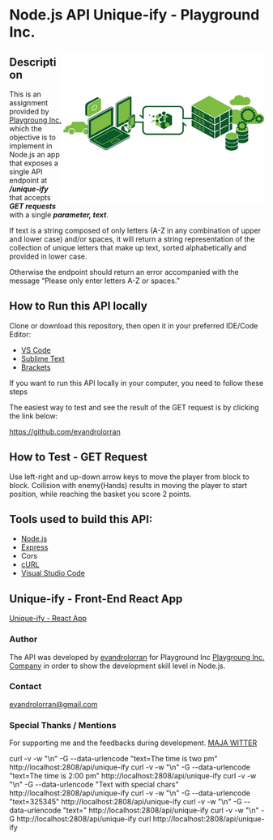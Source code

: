 # Node.js API Unique-ify - Playground Inc.

<img src="./doc/images/Nodejs-API-Server.jpg" width="400" height="300" align="right">

## Description

This is an assignment provided by [Playgroung Inc.](https://playgroundinc.com/) which the objective is to implement in Node.js an app that exposes a single API endpoint at _**/unique-ify**_ that accepts _**GET requests**_ with a single _**parameter, text**_.

If text is a string composed of only letters (A-Z in any combination of upper and lower case) and/or spaces, it will return a string representation of the collection of unique letters that make up text, sorted alphabetically and provided in lower case.

Otherwise the endpoint should return an error accompanied with the message “Please only enter letters A-Z or spaces.”

## How to Run this API locally

Clone or download this repository, then open it in your preferred IDE/Code Editor:

- [VS Code](https://code.visualstudio.com/)
- [Sublime Text](https://www.sublimetext.com/)
- [Brackets](http://brackets.io/)

If you want to run this API locally in your computer, you need to follow these steps

The easiest way to test and see the result of the GET request is by clicking the link below:

https://github.com/evandrolorran

## How to Test - GET Request

Use left-right and up-down arrow keys to move the player from block to block. Collision with enemy(Hands) results in moving the player to start position, while reaching the basket you score 2 points.

## Tools used to build this API:

- [Node.js](https://nodejs.org/en/)
- [Express](https://expressjs.com/)
- Cors
- [cURL](https://curl.haxx.se/)
- [Visual Studio Code](https://code.visualstudio.com/)

## Unique-ify - Front-End React App

[Unique-ify - React App](https://github.com/evandrolorran/uniqueify-react-app)

### Author

The API was developed by [evandrolorran](https://github.com/evandrolorran) for Playground Inc [Playgroung Inc. Company](https://playgroundinc.com/) in order to show the development skill level in Node.js.

### Contact

evandrolorran@gmail.com

### Special Thanks / Mentions

For supporting me and the feedbacks during development. [MAJA WITTER](https://twitter.com/wchwd)

curl -v -w "\n" -G --data-urlencode "text=The time is two pm" http://localhost:2808/api/unique-ify
curl -v -w "\n" -G --data-urlencode "text=The time is 2:00 pm" http://localhost:2808/api/unique-ify
curl -v -w "\n" -G --data-urlencode "Text with special chars" http://localhost:2808/api/unique-ify
curl -v -w "\n" -G --data-urlencode "text=325345" http://localhost:2808/api/unique-ify
curl -v -w "\n" -G --data-urlencode "text=" http://localhost:2808/api/unique-ify
curl -v -w "\n" -G http://localhost:2808/api/unique-ify
curl http://localhost:2808/api/unique-ify
